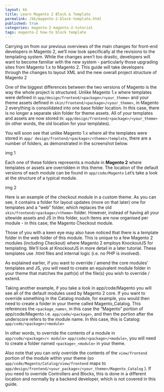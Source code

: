 ```yaml
---
layout: kb
title: Learn Magento 2 Block & Template
permalink: /kb/magento-2-block-template.html
published: true
categories: magento-2 magento-2-tutorial
tags: magento-2 how-to block template
---
```



Carrying on from our previous overviews of the main changes for front-end developers in Magento 2, we’ll now look specifically at the revisions to the templating system. While the changes aren’t too drastic, developers will want to become familiar with the new system - particularly those upgrading sites from Magento 1.x to Magento 2. This guide will take developers through the changes to layout XML and the new overall project structure of Magento 2


One of the biggest differences between the two versions of Magento is the way
the whole project is structured. Unlike Magento 1.x where templates were defined
in `app/design/frontend/<package>/<your_theme>` and your theme assets
defined in `skin/frontend/<package>/<your_theme>`, in Magento 2 everything is
consolidated into one base folder location. In this case, there is no longer a separate
skin folder for theme assets. All of your templates and assets are now stored in:
`app/design/frontend/<package>/<your_theme>` (in other words, the old location
for your templates).



You will soon see that unlike Magento 1.x where all the templates were stored in `app/
design/frontend/<package>/<theme>/template`, there are a number of folders, as
demonstrated in the screenshot below. 

img 1

Each one of these folders represents a module in **Magento 2** where templates or assets
are overridden in this theme. The location of the default versions of each module can be
found in `app/code/Magento`
Let’s take a look at the structure of a typical module.

img 2

Here is an example of the checkout module in a custom theme. As you can see, it
contains a folder for layout updates (more on that later) one for templates and a “web”
folder, which replaces the old `skin/frontend/<package>/<theme>` folder. However,
instead of having all your sitewide assets and JS in this folder, such items are now
organised per module - in this case, the Magento Checkout module.

Those of you with a keen eye may also have noticed that there is a template folder in
the web folder of this module. This is unique to a few Magento 2 modules (including
Checkout) where Magento 2 employs KnockoutJS for templating. We’ll look at
KnockoutJS in more detail in a later tutorial. These templates use .html files and internal
logic (i.e. no PHP is involved).

As explained earlier, if you want to override / amend the core modules’ templates and
JS, you will need to create an equivalent module folder in your theme that matches the
path(s) of the file(s) you wish to override / extend.

Taking another example, if you take a look in app/code/Magento you will see all of
the default modules used by Magento 2 core. If you want to override something in the
Catalog module, for example, you would then need to create a folder in your theme
called Magento_Catalog. This references the `<package_name>`, in this case the
“Magento” portion of app/code/Magento i.e. `app/code/<package>`, and then the
portion after the underscore refers to the module name. In this case, this is Catalog:
`app/code/<package>/<module>`

In other words, to override the contents of a module in `app/code/<package>/<
module>`  `app/code/<package>/<module>`, you will need to create a folder named
`<package>_<module>` in your theme.

Also note that you can only override the contents of the `view/frontend` portion of the
module within your theme (so `app/code/Magento/Catalog/view/frontend` maps to
`app/design/frontend/<your_package>/<your_theme>/Magento_Catalog` ). If you
need to override Controllers and Blocks, this is done in a different location and normally
by a backend developer, which is not covered in this guide.